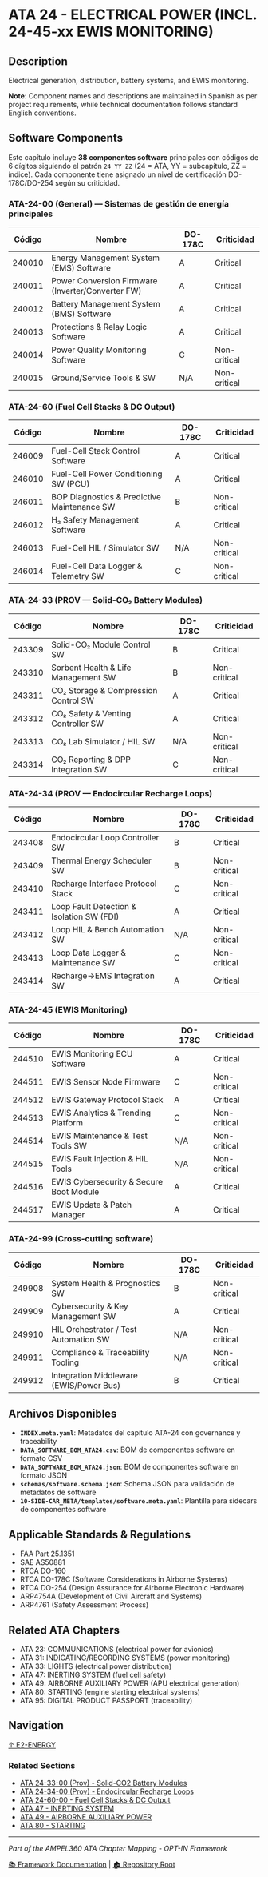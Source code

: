 # ATA 24 - ELECTRICAL POWER (INCL. 24-45-xx EWIS MONITORING)

## Description

Electrical generation, distribution, battery systems, and EWIS monitoring.

**Note**: Component names and descriptions are maintained in Spanish as per project requirements, while technical documentation follows standard English conventions.

## Software Components

Este capítulo incluye **38 componentes software** principales con códigos de 6 dígitos siguiendo el patrón `24 YY ZZ` (24 = ATA, YY = subcapítulo, ZZ = índice). Cada componente tiene asignado un nivel de certificación DO-178C/DO-254 según su criticidad.

### ATA-24-00 (General) — Sistemas de gestión de energía principales

| Código | Nombre | DO-178C | Criticidad |
|--------|--------|---------|------------|
| 240010 | Energy Management System (EMS) Software | A | Critical |
| 240011 | Power Conversion Firmware (Inverter/Converter FW) | A | Critical |
| 240012 | Battery Management System (BMS) Software | A | Critical |
| 240013 | Protections & Relay Logic Software | A | Critical |
| 240014 | Power Quality Monitoring Software | C | Non-critical |
| 240015 | Ground/Service Tools & SW | N/A | Non-critical |

### ATA-24-60 (Fuel Cell Stacks & DC Output)

| Código | Nombre | DO-178C | Criticidad |
|--------|--------|---------|------------|
| 246009 | Fuel-Cell Stack Control Software | A | Critical |
| 246010 | Fuel-Cell Power Conditioning SW (PCU) | A | Critical |
| 246011 | BOP Diagnostics & Predictive Maintenance SW | B | Non-critical |
| 246012 | H₂ Safety Management Software | A | Critical |
| 246013 | Fuel-Cell HIL / Simulator SW | N/A | Non-critical |
| 246014 | Fuel-Cell Data Logger & Telemetry SW | C | Non-critical |

### ATA-24-33 (PROV — Solid-CO₂ Battery Modules)

| Código | Nombre | DO-178C | Criticidad |
|--------|--------|---------|------------|
| 243309 | Solid-CO₂ Module Control SW | B | Critical |
| 243310 | Sorbent Health & Life Management SW | B | Non-critical |
| 243311 | CO₂ Storage & Compression Control SW | A | Critical |
| 243312 | CO₂ Safety & Venting Controller SW | A | Critical |
| 243313 | CO₂ Lab Simulator / HIL SW | N/A | Non-critical |
| 243314 | CO₂ Reporting & DPP Integration SW | C | Non-critical |

### ATA-24-34 (PROV — Endocircular Recharge Loops)

| Código | Nombre | DO-178C | Criticidad |
|--------|--------|---------|------------|
| 243408 | Endocircular Loop Controller SW | B | Critical |
| 243409 | Thermal Energy Scheduler SW | B | Non-critical |
| 243410 | Recharge Interface Protocol Stack | C | Non-critical |
| 243411 | Loop Fault Detection & Isolation SW (FDI) | A | Critical |
| 243412 | Loop HIL & Bench Automation SW | N/A | Non-critical |
| 243413 | Loop Data Logger & Maintenance SW | C | Non-critical |
| 243414 | Recharge→EMS Integration SW | A | Critical |

### ATA-24-45 (EWIS Monitoring)

| Código | Nombre | DO-178C | Criticidad |
|--------|--------|---------|------------|
| 244510 | EWIS Monitoring ECU Software | A | Critical |
| 244511 | EWIS Sensor Node Firmware | C | Non-critical |
| 244512 | EWIS Gateway Protocol Stack | A | Critical |
| 244513 | EWIS Analytics & Trending Platform | C | Non-critical |
| 244514 | EWIS Maintenance & Test Tools SW | N/A | Non-critical |
| 244515 | EWIS Fault Injection & HIL Tools | N/A | Non-critical |
| 244516 | EWIS Cybersecurity & Secure Boot Module | A | Critical |
| 244517 | EWIS Update & Patch Manager | A | Critical |

### ATA-24-99 (Cross-cutting software)

| Código | Nombre | DO-178C | Criticidad |
|--------|--------|---------|------------|
| 249908 | System Health & Prognostics SW | B | Non-critical |
| 249909 | Cybersecurity & Key Management SW | A | Critical |
| 249910 | HIL Orchestrator / Test Automation SW | N/A | Non-critical |
| 249911 | Compliance & Traceability Tooling | N/A | Non-critical |
| 249912 | Integration Middleware (EWIS/Power Bus) | B | Critical |

## Archivos Disponibles

- **`INDEX.meta.yaml`**: Metadatos del capítulo ATA-24 con governance y traceability
- **`DATA_SOFTWARE_BOM_ATA24.csv`**: BOM de componentes software en formato CSV
- **`DATA_SOFTWARE_BOM_ATA24.json`**: BOM de componentes software en formato JSON
- **`schemas/software.schema.json`**: Schema JSON para validación de metadatos de software
- **`10-SIDE-CAR_META/templates/software.meta.yaml`**: Plantilla para sidecars de componentes software

## Applicable Standards & Regulations

- FAA Part 25.1351
- SAE AS50881
- RTCA DO-160
- RTCA DO-178C (Software Considerations in Airborne Systems)
- RTCA DO-254 (Design Assurance for Airborne Electronic Hardware)
- ARP4754A (Development of Civil Aircraft and Systems)
- ARP4761 (Safety Assessment Process)

## Related ATA Chapters

- ATA 23: COMMUNICATIONS (electrical power for avionics)
- ATA 31: INDICATING/RECORDING SYSTEMS (power monitoring)
- ATA 33: LIGHTS (electrical power distribution)
- ATA 47: INERTING SYSTEM (fuel cell safety)
- ATA 49: AIRBORNE AUXILIARY POWER (APU electrical generation)
- ATA 80: STARTING (engine starting electrical systems)
- ATA 95: DIGITAL PRODUCT PASSPORT (traceability)

## Navigation

[↑ E2-ENERGY](../README.md)

### Related Sections

- [ATA 24-33-00 (Prov) - Solid-CO2 Battery Modules](../ATA_24-33-00_PROV-SOLID-CO2_BATTERY_MODULES/README.md)
- [ATA 24-34-00 (Prov) - Endocircular Recharge Loops](../ATA_24-34-00_PROV-ENDOCIRCULAR_RECHARGE_LOOPS/README.md)
- [ATA 24-60-00 - Fuel Cell Stacks & DC Output](../ATA_24-60-00-FUEL_CELL_STACKS_AND_DC_OUTPUT/README.md)
- [ATA 47 - INERTING SYSTEM](../ATA_47-INERTING_SYSTEM/README.md)
- [ATA 49 - AIRBORNE AUXILIARY POWER](../ATA_49-AIRBORNE_AUXILIARY_POWER/README.md)
- [ATA 80 - STARTING](../ATA_80-STARTING/README.md)

---

*Part of the AMPEL360 ATA Chapter Mapping - OPT-IN Framework*

[📚 Framework Documentation](../../README.md) | [🏠 Repository Root](../../../README.md)
